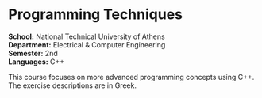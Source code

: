 # Programming Techniques

**School:** National Technical University of Athens\
**Department:** Electrical & Computer Engineering\
**Semester:** 2nd\
**Languages:** C++

This course focuses on more advanced programming concepts using C++.  
The exercise descriptions are in Greek.
